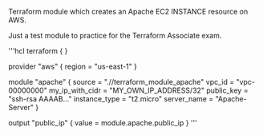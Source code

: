 Terraform module which creates an Apache EC2 INSTANCE resource on AWS.

Just a test module to practice for the Terraform Associate exam.

'''hcl
terraform {
}

provider "aws" {
  region = "us-east-1"
}

module "apache" {
  source          = ".//terraform_module_apache"
  vpc_id          = "vpc-00000000"
  my_ip_with_cidr = "MY_OWN_IP_ADDRESS/32"
  public_key      = "ssh-rsa AAAAB..."
  instance_type   = "t2.micro"
  server_name     = "Apache-Server"
}

output "public_ip" {
  value = module.apache.public_ip
}
'''